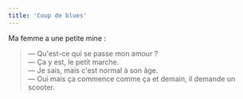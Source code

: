 ```yaml
---
title: 'Coup de blues'
---
```


Ma femme a une petite mine :

> — Qu'est-ce qui se passe mon amour ?  
> — Ça y est, le petit marche.  
> — Je sais, mais c'est normal à son âge.  
> — Oui mais ça commence comme ça et demain, il demande un scooter.
